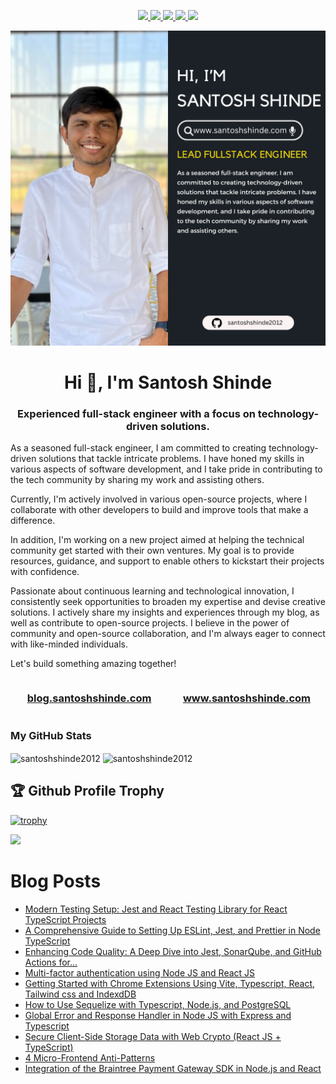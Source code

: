 <p align="center"> 
 <a href="https://twitter.com/shindesan2012" alt="santosh shinde github stats">
   <img src="https://img.shields.io/badge/-@shindesan2012-%231DA1F2?style=flat-square&logo=twitter&logoColor=ffffff" />
 </a>
 <a href="https://github.com/santoshshinde2012" alt="santosh shinde github stats">
   <img src="https://img.shields.io/badge/-@santoshshinde2012-%23181717?style=flat-square&logo=github" />
 </a>
 <a href="https://www.linkedin.com/in/shindesantosh" alt="santosh shinde github stats">
   <img src="https://img.shields.io/badge/-shindesantosh-blue?style=flat-square&logo=Linkedin&logoColor=white&link=https://www.linkedin.com/in/shindesantosh" />
 </a>
 <a href="http://blog.santoshshinde.com/" alt="santosh shinde blog">
   <img src="https://img.shields.io/badge/blog.santoshshinde.com-brightgreen?style=flat-square" />
 </a>
 <a href="https://stackoverflow.com/users/4319438/santosh-shinde" alt="santosh shinde stackoverflow">
   <img src="https://img.shields.io/badge/stackoverflow-%23181717?style=flat-square&logo=stackoverflow" />
 </a>
</p>

[![About me](./profile.png)](https://www.santoshshinde.com/)

<h1 align="center">Hi 👋, I'm Santosh Shinde</h1>
<h3 align="center">Experienced full-stack engineer with a focus on technology-driven solutions. </h3>

As a seasoned full-stack engineer, I am committed to creating technology-driven solutions that tackle intricate problems. I have honed my skills in various aspects of software development, and I take pride in contributing to the tech community by sharing my work and assisting others.

Currently, I'm actively involved in various open-source projects, where I collaborate with other developers to build and improve tools that make a difference.

In addition, I'm working on a new project aimed at helping the technical community get started with their own ventures. My goal is to provide resources, guidance, and support to enable others to kickstart their projects with confidence.

Passionate about continuous learning and technological innovation, I consistently seek opportunities to broaden my expertise and devise creative solutions. I actively share my insights and experiences through my blog, as well as contribute to open-source projects. I believe in the power of community and open-source collaboration, and I'm always eager to connect with like-minded individuals.

Let's build something amazing together!

<div style="display: flex;">
  <div style="flex: 50%; padding: 0 15px;">
    <h3 align="center">
      <a href="http://blog.santoshshinde.com/" alt="santosh shinde blog">blog.santoshshinde.com</a>
    </h3>
  </div>
  <div style="flex: 50%; padding: 0 15px;">
    <h3 align="center">
      <a href="http://www.santoshshinde.com/" alt="santosh shinde portfolio">www.santoshshinde.com</a>
    </h3>
  </div>
</div>

### My GitHub Stats
<div>
<img align="center" width="49%" src="https://github-readme-streak-stats.herokuapp.com/?user=santoshshinde2012" alt="santoshshinde2012" />
<img align="center" width="49%"  src="https://github-readme-stats.vercel.app/api?username=santoshshinde2012&show_icons=true&locale=en" alt="santoshshinde2012" />
</div>

## 🏆 Github Profile Trophy

[![trophy](https://github-profile-trophy.vercel.app/?username=santoshshinde2012&theme=monokai&margin-w=15&margin-h=15&&no-frame=true&row=1)](https://github.com/ryo-ma/github-profile-trophy)

<img src="https://github-readme-stats.vercel.app/api/top-langs/?username=santoshshinde2012&layout=compact&hide=html" />

<br/>

# Blog Posts

<!-- BLOG-POST-LIST:START -->
- [Modern Testing Setup: Jest and React Testing Library for React TypeScript Projects](https://levelup.gitconnected.com/modern-testing-setup-jest-and-react-testing-library-for-react-typescript-projects-a534c651746f?source=rss-f5cfa346da5------2)
- [A Comprehensive Guide to Setting Up ESLint, Jest, and Prettier in Node TypeScript](https://levelup.gitconnected.com/a-comprehensive-guide-to-setting-up-eslint-jest-and-prettier-in-node-typescript-b04d8e5673fd?source=rss-f5cfa346da5------2)
- [Enhancing Code Quality: A Deep Dive into Jest, SonarQube, and GitHub Actions for…](https://javascript.plainenglish.io/enhancing-code-quality-a-deep-dive-into-jest-sonarqube-and-github-actions-for-f8862f8e5848?source=rss-f5cfa346da5------2)
- [Multi-factor authentication using Node JS and React JS](https://javascript.plainenglish.io/multi-factor-authentication-using-node-js-and-react-js-08967b755a5c?source=rss-f5cfa346da5------2)
- [Getting Started with Chrome Extensions Using Vite, Typescript, React, Tailwind css and IndexdDB](https://javascript.plainenglish.io/getting-started-with-chrome-extensions-using-vite-typescript-react-tailwind-css-and-indexdb-cae7aff39dca?source=rss-f5cfa346da5------2)
- [How to Use Sequelize with Typescript, Node.js, and PostgreSQL](https://javascript.plainenglish.io/how-to-use-sequelize-with-typescript-node-js-and-postgresql-c6ff58a3af76?source=rss-f5cfa346da5------2)
- [Global Error and Response Handler in Node JS with Express and Typescript](https://javascript.plainenglish.io/global-error-and-response-handler-in-node-js-with-express-and-typescript-913ec06d74b3?source=rss-f5cfa346da5------2)
- [Secure Client-Side Storage Data with Web Crypto &lpar;React JS + TypeScript&rpar;](https://javascript.plainenglish.io/secure-client-side-storage-data-using-with-web-crypto-react-js-typescript-f43944fad7b3?source=rss-f5cfa346da5------2)
- [4 Micro-Frontend Anti-Patterns](https://javascript.plainenglish.io/four-micro-frontend-anti-patterns-58aaa9fe19d5?source=rss-f5cfa346da5------2)
- [Integration of the Braintree Payment Gateway SDK in Node.js and React](https://javascript.plainenglish.io/integration-of-the-braintree-payment-gateway-sdk-in-node-js-and-react-js-ba64bd48177f?source=rss-f5cfa346da5------2)
<!-- BLOG-POST-LIST:END -->
